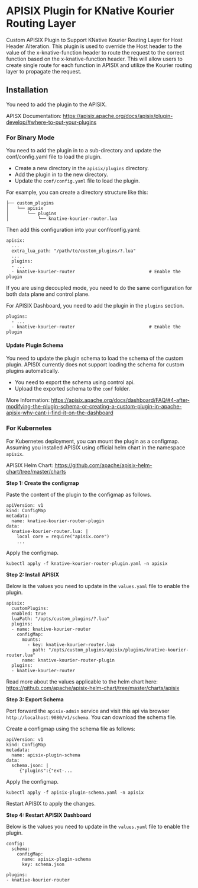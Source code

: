 # APISIX Plugin for KNative Kourier Routing Layer

Custom APISIX Plugin to Support KNative Kourier Routing Layer for Host Header Alteration. This plugin is used to override the Host header to the value of the x-knative-function header to route the request to the correct function based on the x-knative-function header. This will allow users to create single route for each function in APISIX and utilize the Kourier routing layer to propagate the request.

## Installation

You need to add the plugin to the APISIX.

APISX Documentation: https://apisix.apache.org/docs/apisix/plugin-develop/#where-to-put-your-plugins

### For Binary Mode

You need to add the plugin in to a sub-directory and update the conf/config.yaml file to load the plugin.

- Create a new directory in the `apisix/plugins` directory.
- Add the plugin in to the new directory.
- Update the `conf/config.yaml` file to load the plugin.

For example, you can create a directory structure like this:

```
├── custom_plugins
│   └── apisix
│       └── plugins
│           └── knative-kourier-router.lua
```

Then add this configuration into your conf/config.yaml:

```
apisix:
  ...
  extra_lua_path: "/path/to/custom_plugins/?.lua"
  ...
  plugins:
  - ...
  - knative-kourier-router                            # Enable the plugin
```

If you are using decoupled mode, you need to do the same configuration for both data plane and control plane.

For APISIX Dashboard, you need to add the plugin in the `plugins` section.

```
plugins:
  - ...
  - knative-kourier-router                            # Enable the plugin
```

#### Update Plugin Schema

You need to update the plugin schema to load the schema of the custom plugin. APISIX currently does not support loading the schema for custom plugins automatically.

- You need to export the schema using control api.
- Upload the exported schema to the `conf` folder.

More Information: https://apisix.apache.org/docs/dashboard/FAQ/#4-after-modifying-the-plugin-schema-or-creating-a-custom-plugin-in-apache-apisix-why-cant-i-find-it-on-the-dashboard

### For Kubernetes

For Kubernetes deployment, you can mount the plugin as a configmap. Assuming you installed APISIX using official helm chart in the namespace `apisix`.

APISIX Helm Chart: https://github.com/apache/apisix-helm-chart/tree/master/charts

**Step 1: Create the configmap**

Paste the content of the plugin to the configmap as follows.

```
apiVersion: v1
kind: ConfigMap
metadata:
  name: knative-kourier-router-plugin
data:
  knative-kourier-router.lua: |
    local core = require("apisix.core")
    ...
```

Apply the configmap. 

```
kubectl apply -f knative-kourier-router-plugin.yaml -n apisix
```

**Step 2: Install APISIX**

Below is the values you need to update in the `values.yaml` file to enable the plugin.

```
apisix:
  customPlugins:
  enabled: true
  luaPath: "/opts/custom_plugins/?.lua"
  plugins:
  - name: knative-kourier-router
    configMap:
      mounts:
        - key: knative-kourier-router.lua
          path: "/opts/custom_plugins/apisix/plugins/knative-kourier-router.lua"
      name: knative-kourier-router-plugin
  plugins:
  - knative-kourier-router
```

Read more about the values applicable to the helm chart here: https://github.com/apache/apisix-helm-chart/tree/master/charts/apisix


**Step 3: Export Schema**

Port forward the `apisix-admin` service and visit this api via browser `http://localhost:9080/v1/schema`. You can download the schema file.

Create a configmap using the schema file as follows:

```
apiVersion: v1
kind: ConfigMap
metadata:
  name: apisix-plugin-schema
data:
  schema.json: |
     {"plugins":{"ext-...
```

Apply the configmap.

```
kubectl apply -f apisix-plugin-schema.yaml -n apisix
```

Restart APISIX to apply the changes.

**Step 4: Restart APISIX Dashboard**

Below is the values you need to update in the `values.yaml` file to enable the plugin.

```
config:
  schema:
    configMap:
      name: apisix-plugin-schema
      key: schema.json

plugins:
- knative-kourier-router
```

